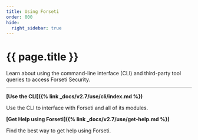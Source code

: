 ```yaml
---
title: Using Forseti
order: 000
hide:
  right_sidebar: true
---
```


# {{ page.title }}

Learn about using the command-line interface (CLI) and third-party tool queries to
access Forseti Security.

---

**[Use the CLI]({% link _docs/v2.7/use/cli/index.md %})**

Use the CLI to interface with Forseti and all of its modules.

**[Get Help using Forseti]({% link _docs/v2.7/use/get-help.md %})**

Find the best way to get help using Forseti.
